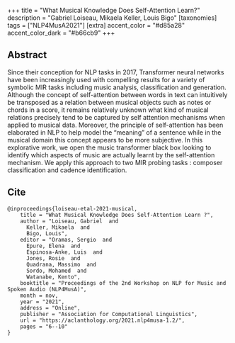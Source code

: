+++
title = "What Musical Knowledge Does Self-Attention Learn?"
description = "Gabriel Loiseau, Mikaela Keller, Louis Bigo"
[taxonomies]
tags = ["NLP4MusA2021"]
[extra]
accent_color = "#d85a28"
accent_color_dark = "#b66cb9"
+++

## Abstract

Since their conception for NLP tasks in 2017, Transformer neural networks have been increasingly used with compelling results for a
variety of symbolic MIR tasks including music analysis, classification and generation. Although the concept of self-attention between
words in text can intuitively be transposed as a relation between musical objects such as notes or chords in a score, it remains relatively unknown what kind of musical relations precisely tend to be captured by self attention mechanisms when applied to musical data. Moreover, the principle of self-attention
has been elaborated in NLP to help model the “meaning” of a sentence while in the musical domain this concept appears to be more subjective. In this explorative work, we open the music transformer black box looking to identify which aspects of music are actually learnt by the self-attention mechanism. We apply
this approach to two MIR probing tasks : composer classification and cadence identification.


## Cite

```
@inproceedings{loiseau-etal-2021-musical,
    title = "What Musical Knowledge Does Self-Attention Learn ?",
    author = "Loiseau, Gabriel  and
      Keller, Mikaela  and
      Bigo, Louis",
    editor = "Oramas, Sergio  and
      Epure, Elena  and
      Espinosa-Anke, Luis  and
      Jones, Rosie  and
      Quadrana, Massimo  and
      Sordo, Mohamed  and
      Watanabe, Kento",
    booktitle = "Proceedings of the 2nd Workshop on NLP for Music and Spoken Audio (NLP4MusA)",
    month = nov,
    year = "2021",
    address = "Online",
    publisher = "Association for Computational Linguistics",
    url = "https://aclanthology.org/2021.nlp4musa-1.2/",
    pages = "6--10"
}
```